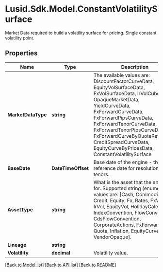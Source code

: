 # Lusid.Sdk.Model.ConstantVolatilitySurface
Market Data required to build a volatility surface for pricing.  Single constant volatility point.

## Properties

Name | Type | Description | Notes
------------ | ------------- | ------------- | -------------
**MarketDataType** | **string** | The available values are: DiscountFactorCurveData, EquityVolSurfaceData, FxVolSurfaceData, IrVolCubeData, OpaqueMarketData, YieldCurveData, FxForwardCurveData, FxForwardPipsCurveData, FxForwardTenorCurveData, FxForwardTenorPipsCurveData, FxForwardCurveByQuoteReference, CreditSpreadCurveData, EquityCurveByPricesData, ConstantVolatilitySurface | 
**BaseDate** | **DateTimeOffset** | Base date of the engine - this is the reference date for resolution of tenors. | 
**AssetType** | **string** | What is the asset that the engine is for.  Supported string (enumeration) values are: [Cash, Commodity, Credit, Equity, Fx, Rates, FxVol, IrVol, EquityVol, HolidayCalendar, IndexConvention, FlowConvention, CdsFlowConvention, CorporateActions, FxForwards, Quote, Inflation, EquityCurve, All, VendorOpaque]. | 
**Lineage** | **string** |  | [optional] 
**Volatility** | **decimal** | Volatility value. | 

[[Back to Model list]](../README.md#documentation-for-models) [[Back to API list]](../README.md#documentation-for-api-endpoints) [[Back to README]](../README.md)


